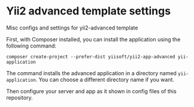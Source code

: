 # Yii2 advanced template settings
Misc configs and settings for yii2-advanced template

First, with Composer installed, you can install the application using the following command:

    composer create-project --prefer-dist yiisoft/yii2-app-advanced yii-application

The command installs the advanced application in a directory named `yii-application`. You can choose a different
directory name if you want.

Then configure your server and app as it shown in config files of this repository.
